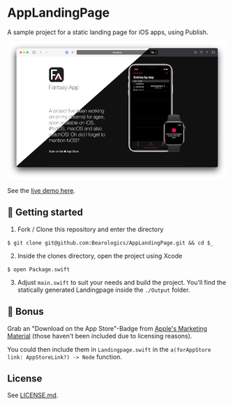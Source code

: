 # AppLandingPage

A sample project for a static landing page for iOS apps, using Publish.

![Screenshot](.meta/screen.png)

See the [live demo here](https://app-landingpage-demo.bearologics.dev/).

## 🚀 Getting started

1. Fork / Clone this repository and enter the directory

```
$ git clone git@github.com:Bearologics/AppLandingPage.git && cd $_
```

2. Inside the clones directory, open the project using Xcode

```
$ open Package.swift
```

3. Adjust `main.swift` to suit your needs and build the project. You'll find the statically generated Landingpage inside the `./Output` folder.

## 🍭 Bonus

Grab an "Download on the App Store"-Badge from [Apple's Marketing Material](https://developer.apple.com/app-store/marketing/guidelines/#section-badges) (those haven't been included due to licensing reasons).

You could then include them in `Landingpage.swift` in the `a(forAppStore link: AppStoreLink?) -> Node` function.

## License

See [LICENSE.md](LICENSE.md).
